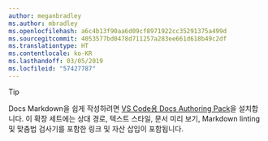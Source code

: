 ```yaml
---
author: meganbradley
ms.author: mbradley
ms.openlocfilehash: a6c4b13f90aa6d09cf8971922cc35291375a499d
ms.sourcegitcommit: 4053577bd0478d711257a283ee661d618b49c2df
ms.translationtype: HT
ms.contentlocale: ko-KR
ms.lasthandoff: 03/05/2019
ms.locfileid: "57427787"
---
```

> [!TIP]
> Docs Markdown을 쉽게 작성하려면 [VS Code용 Docs Authoring Pack](../../how-to-write-docs-auth-pack.md)을 설치합니다. 이 확장 세트에는 상대 경로, 텍스트 스타일, 문서 미리 보기, Markdown linting 및 맞춤법 검사기를 포함한 링크 및 자산 삽입이 포함됩니다.